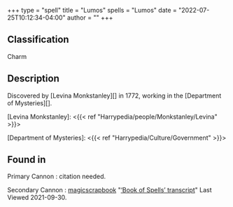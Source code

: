 +++
type = "spell"
title = "Lumos"
spells = "Lumos"
date = "2022-07-25T10:12:34-04:00"
author = ""
+++

## Classification

Charm

## Description

Discovered by [Levina Monkstanley][] in 1772, working in the [Department of Mysteries][].

[Levina Monkstanley]: <{{< ref "Harrypedia/people/Monkstanley/Levina" >}}>

[Department of Mysteries]: <{{< ref "Harrypedia/Culture/Government" >}}>

## Found in

Primary Cannon
:   citation needed.

Secondary Cannon
:   [magicscrapbook](https://magicscrapbook.tumblr.com/)
    "[‘Book of Spells’ transcript](https://magicscrapbook.tumblr.com/post/162085200042/book-of-spells-transcript)"
    Last Viewed 2021-09-30.
